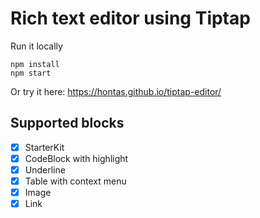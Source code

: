 # Rich text editor using Tiptap

Run it locally

```shell
npm install
npm start
```

Or try it here: https://hontas.github.io/tiptap-editor/

## Supported blocks

- [x] StarterKit
- [x] CodeBlock with highlight
- [x] Underline
- [x] Table with context menu
- [x] Image
- [x] Link
